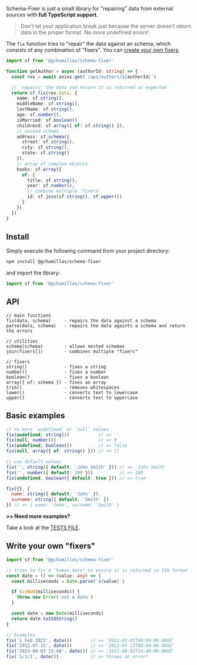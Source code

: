 Schema-Fixer is just a small library for "repairing" data from external sources with **full TypeScript support**.

> Don't let your application break just because the server doesn't return data in the proper format.
> No more undefined errors!

The `fix` function tries to "repair" the data against an schema, which consists of any combination of "fixers". You can [create your own fixers](#write-your-own-fixers).

```ts
import sf from '@gchumillas/schema-fixer'

function getAuthor = async (authorId: string) => {
  const res = await axios.get(`/api/authors/${authorId}`)

  // 'repairs' the data and ensure it is returned as expected
  return sf.fix(res.data, {
    name: sf.string(),
    middleName: sf.string(),
    lastName: sf.string(),
    age: sf.number(),
    isMarried: sf.boolean(),
    childrend: sf.array({ of: sf.string() }),
    // nested schema
    address: sf.schema({
      street: sf.string(),
      city: sf.string(),
      state: sf.string()
    }),
    // array of complex objects
    books: sf.array({
      of: {
        title: sf.string(),
        year: sf.number(),
        // combine multiple 'fixers'
        id: sf.join(sf.string(), sf.upper())
      }
    })
  })
}
```

## Install

Simply execute the following command from your project directory:

```bash
npm install @gchumillas/schema-fixer
```

and import the library:

```js
import sf from '@gchumillas/schema-fixer'
```

## API

```
// main functions
fix(data, schema)     - repairs the data against a schema
parse(data, schema)   - repairs the data againts a schema and return the errors

// utilities
schema(schema)        - allows nested schemas
join(fixers[])        - combines multiple "fixers"

// fixers
string()              - fixes a string
number()              - fixes a number
boolean()             - fixes a boolean
array({ of: schema }) - fixes an array
trim()                - removes whitespaces
lower()               - converts text to lowercase
upper()               - converts text to uppercase
```

## Basic examples

```js
// no more `undefined` or `null` values
fix(undefined, string())           // => ''
fix(null, number())                // => 0
fix(undefined, boolean())          // => false
fix(null, array({ of: string() })) // => []

// use default values
fix('', string({ default: 'John Smith' })) // => 'John Smith'
fix('', number({ default: 100 }))          // => 100
fix(undefined, boolean({ default: true })) // => true

fix({}, {
  name: string({ default: 'John' }),
  surname: string({ default: 'Smith' })
}) // => { name: 'John', surname: 'Smith' }
```

**>> Need more examples?**

Take a look at the [TESTS FILE](./src/index.test.js).

## Write your own "fixers"

```ts
import sf from '@gchumillas/schema-fixer'

// tries to fix a "human date" to ensure it is returned in ISO format
const date = () => (value: any) => {
  const milliseconds = Date.parse(`${value}`)

  if (isNaN(milliseconds)) {
    throw new Error('not a date')
  }

  const date = new Date(milliseconds)
  return date.toISOString()
}

// Examples
fix('1 Feb 2022', date())       // => '2022-02-01T00:00:00.000Z'
fix('2012-07-15', date())       // => '2012-07-15T00:00:00.000Z'
fix('2023-08-03 15:48', date()) // => '2023-08-03T14:48:00.000Z'
fix('1/1/1', date())            // => throws an error!
```
